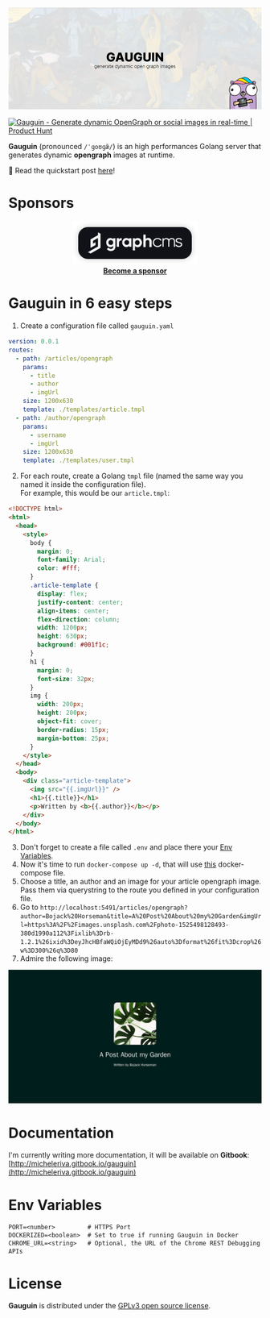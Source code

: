 <img src="/assets/cover.png" alt="Gauguin - Generate opengraph images at runtime" />

<a href="https://www.producthunt.com/posts/gauguin?utm_source=badge-featured&utm_medium=badge&utm_souce=badge-gauguin" target="_blank"><img src="https://api.producthunt.com/widgets/embed-image/v1/featured.svg?post_id=276795&theme=dark" alt="Gauguin - Generate dynamic OpenGraph or social images in real-time | Product Hunt" style="width: 250px; height: 54px;" width="250" height="54"  align="center"/></a>

**Gauguin** (pronounced `/ˈɡoʊɡæ̃/`) is an high performances Golang server that generates dynamic **opengraph** images at runtime.

🎉 Read the quickstart post [here](https://levelup.gitconnected.com/generate-dynamic-opengraph-images-using-gauguin-b53c5dc8ec2f)!

# Sponsors

<div align="center">
  <a href="https://graphcms.com?utm_source=https://github.com/micheleriva/krabs">
    <img src="/assets/sponsor-graphcms.svg" alt="GraphCMS" target="_blank" width="250px" />
  </a>

  <br />
  <a align="center" href="https://github.com/sponsors/micheleriva" target="_blank">
    <b>Become a sponsor</b>
  </a>
</div>

# Gauguin in 6 easy steps

1) Create a configuration file called `gauguin.yaml`

```yml
version: 0.0.1
routes:
  - path: /articles/opengraph
    params:
      - title
      - author
      - imgUrl
    size: 1200x630
    template: ./templates/article.tmpl
  - path: /author/opengraph
    params:
      - username
      - imgUrl
    size: 1200x630
    template: ./templates/user.tmpl
```

2) For each route, create a Golang `tmpl` file (named the same way you named it inside the configuration file).\
For example, this would be our `article.tmpl`:

```html
<!DOCTYPE html>
<html>
  <head>
    <style>
      body {
        margin: 0;
        font-family: Arial;
        color: #fff;
      }
      .article-template {
        display: flex;
        justify-content: center;
        align-items: center;
        flex-direction: column;
        width: 1200px;
        height: 630px;
        background: #001f1c;
      }
      h1 {
        margin: 0;
        font-size: 32px;
      }
      img {
        width: 200px;
        height: 200px;
        object-fit: cover;
        border-radius: 15px;
        margin-bottom: 25px;
      }
    </style>
  </head>
  <body>
    <div class="article-template">
      <img src="{{.imgUrl}}" />
      <h1>{{.title}}</h1>
      <p>Written by <b>{{.author}}</b></p>
    </div>
  </body>
</html>
```
3) Don't forget to create a file called `.env` and place there your [Env Variables](#Env-Variables).
4) Now it's time to run `docker-compose up -d`, that will use [this](/docker-compose.yaml) docker-compose file.
5) Choose a title, an author and an image for your article opengraph image. Pass them via querystring to the route you defined in your configuration file.
6) Go to `http://localhost:5491/articles/opengraph?author=Bojack%20Horseman&title=A%20Post%20About%20my%20Garden&imgUrl=https%3A%2F%2Fimages.unsplash.com%2Fphoto-1525498128493-380d1990a112%3Fixlib%3Drb-1.2.1%26ixid%3DeyJhcHBfaWQiOjEyMDd9%26auto%3Dformat%26fit%3Dcrop%26w%3D300%26q%3D80`
7) Admire the following image:

<img src="/assets/example.jpeg" alt="Gauguin opengraph image example" />

# Documentation

I'm currently writing more documentation, it will be available on **Gitbook**: [http://micheleriva.gitbook.io/gauguin](http://micheleriva.gitbook.io/gauguin)

# Env Variables
```env
PORT=<number>         # HTTPS Port
DOCKERIZED=<boolean>  # Set to true if running Gauguin in Docker
CHROME_URL=<string>   # Optional, the URL of the Chrome REST Debugging APIs 
```

# License
**Gauguin** is distributed under the [GPLv3 open source license](/LICENSE.md).
